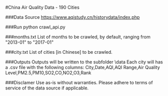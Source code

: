 ﻿#China Air Quality Data - 190 Cities

###Data Source
https://www.aqistudy.cn/historydata/index.php

###Run
python crawl_api.py

###months.txt
List of months to be crawled, by default, ranging from "2013-01" to "2017-01"

###city.txt
List of cities [in Chinese] to be crawled.

###Outputs
Outputs will be written to the subfolder \data
Each city will has a .csv file with the following columns:
City,Date,AQI,AQI Range,Air Quality Level,PM2.5,PM10,SO2,CO,NO2,O3,Rank

###Disclamer
Use as-is without warranties. Please adhere to terms of service of the data source if applicable.
